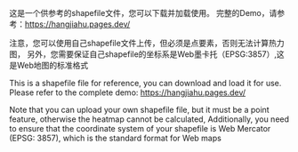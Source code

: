 这是一个供参考的shapefile文件，您可以下载并加载使用。
完整的Demo，请参考：https://hangjiahu.pages.dev/

注意，您可以使用自己shapefile文件上传，但必须是点要素，否则无法计算热力图，
另外，您需要保证自己shapefile的坐标系是Web墨卡托（EPSG:3857）,这是Web地图的标准格式


This is a shapefile file for reference, you can download and load it for use.
Please refer to the complete demo: https://hangjiahu.pages.dev/

Note that you can upload your own shapefile file, but it must be a point feature, otherwise the heatmap cannot be calculated,
Additionally, you need to ensure that the coordinate system of your shapefile is Web Mercator (EPSG: 3857), which is the standard format for Web maps
